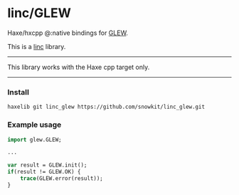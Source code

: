 # linc/GLEW
Haxe/hxcpp @:native bindings for [GLEW](https://github.com/nigels-com/glew).

This is a [linc](http://snowkit.github.io/linc/) library.

---

This library works with the Haxe cpp target only.

---
### Install

`haxelib git linc_glew https://github.com/snowkit/linc_glew.git`

### Example usage

```haxe
import glew.GLEW;

...

var result = GLEW.init();
if(result != GLEW.OK) {
    trace(GLEW.error(result));
}

```
